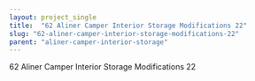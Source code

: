 ```yaml
---
layout: project_single
title:  "62 Aliner Camper Interior Storage Modifications 22"
slug: "62-aliner-camper-interior-storage-modifications-22"
parent: "aliner-camper-interior-storage"
---
```

62 Aliner Camper Interior Storage Modifications 22